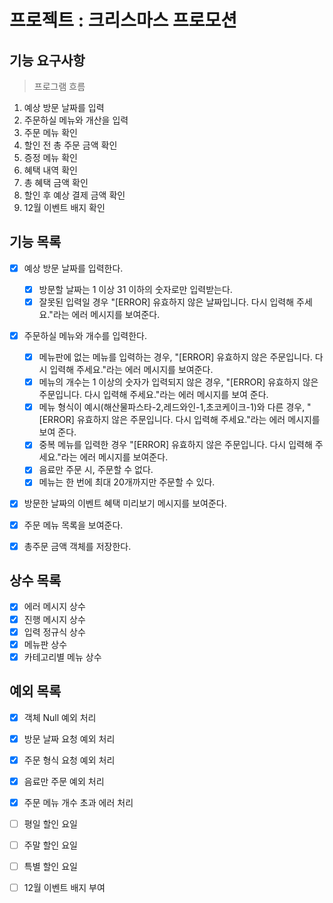 # 프로젝트 : 크리스마스 프로모션

## 기능 요구사항

> 프로그램 흐름

1. 예상 방문 날짜를 입력
2. 주문하실 메뉴와 개산을 입력
3. 주문 메뉴 확인
4. 할인 전 총 주문 금액 확인
5. 증정 메뉴 확인
6. 혜택 내역 확인
7. 총 혜택 금액 확인
8. 할인 후 예상 결제 금액 확인
9. 12월 이벤트 배지 확인

## 기능 목록

- [x] 예상 방문 날짜를 입력한다.
    - [x] 방문할 날짜는 1 이상 31 이하의 숫자로만 입력받는다.
    - [x] 잘못된 입력일 경우 "[ERROR] 유효하지 않은 날짜입니다. 다시 입력해 주세요."라는 에러 메시지를 보여준다.

- [x] 주문하실 메뉴와 개수를 입력한다.
    - [x] 메뉴판에 없는 메뉴를 입력하는 경우, "[ERROR] 유효하지 않은 주문입니다. 다시 입력해 주세요."라는 에러 메시지를 보여준다.
    - [x] 메뉴의 개수는 1 이상의 숫자가 입력되지 않은 경우, "[ERROR] 유효하지 않은 주문입니다. 다시 입력해 주세요."라는 에러 메시지를 보여 준다.
    - [x] 메뉴 형식이 예시(해산물파스타-2,레드와인-1,초코케이크-1)와 다른 경우, "[ERROR] 유효하지 않은 주문입니다. 다시 입력해 주세요."라는 에러 메시지를 보여 준다.
    - [x] 중복 메뉴를 입력한 경우 "[ERROR] 유효하지 않은 주문입니다. 다시 입력해 주세요."라는 에러 메시지를 보여준다.
    - [x] 음료만 주문 시, 주문할 수 없다.
    - [x] 메뉴는 한 번에 최대 20개까지만 주문할 수 있다.

- [x] 방문한 날짜의 이벤트 혜택 미리보기 메시지를 보여준다.
- [x] 주문 메뉴 목록을 보여준다.

- [x] 총주문 금액 객체를 저장한다.

## 상수 목록

- [x] 에러 메시지 상수
- [x] 진행 메시지 상수
- [x] 입력 정규식 상수
- [x] 메뉴판 상수
- [x] 카테고리별 메뉴 상수

## 예외 목록

- [x] 객체 Null 예외 처리
- [x] 방문 날짜 요청 예외 처리
- [x] 주문 형식 요청 예외 처리
- [x] 음료만 주문 예외 처리
- [x] 주문 메뉴 개수 초과 에러 처리

- [ ] 평일 할인 요일
- [ ] 주말 할인 요일
- [ ] 특별 할인 요일
- [ ] 12월 이벤트 배지 부여
